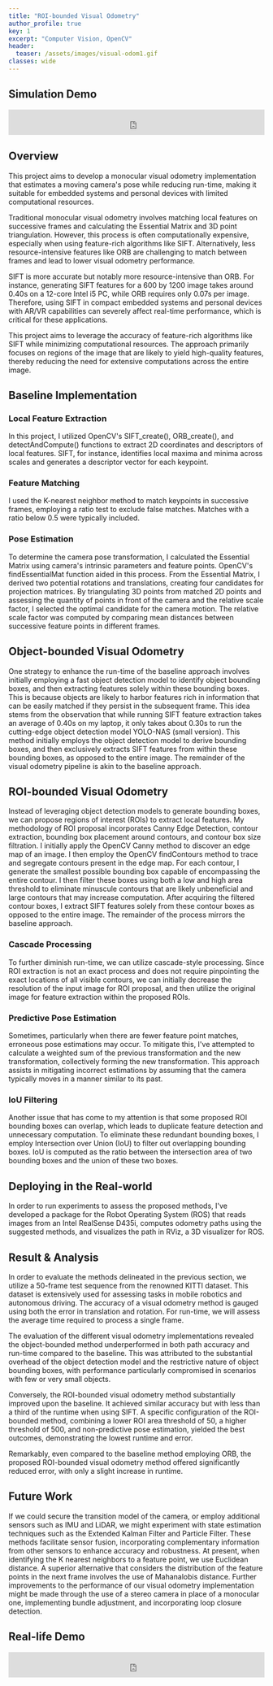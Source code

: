 ```yaml
---
title: "ROI-bounded Visual Odometry"
author_profile: true
key: 1
excerpt: "Computer Vision, OpenCV"
header:
  teaser: /assets/images/visual-odom1.gif
classes: wide
---
```


## Simulation Demo
<iframe
    width="100%"
    height="50px"
    src="https://www.youtube.com/embed/W2t_6aUduIM"
    frameborder="0"
    allow="autoplay; encrypted-media"
    allowfullscreen
>
</iframe>

## Overview

This project aims to develop a monocular visual odometry implementation that estimates a moving camera's pose while reducing run-time, making it suitable for embedded systems and personal devices with limited computational resources.

Traditional monocular visual odometry involves matching local features on successive frames and calculating the Essential Matrix and 3D point triangulation. However, this process is often computationally expensive, especially when using feature-rich algorithms like SIFT. Alternatively, less resource-intensive features like ORB are challenging to match between frames and lead to lower visual odometry performance.

SIFT is more accurate but notably more resource-intensive than ORB. For instance, generating SIFT features for a 600 by 1200 image takes around 0.40s on a 12-core Intel i5 PC, while ORB requires only 0.07s per image. Therefore, using SIFT in compact embedded systems and personal devices with AR/VR capabilities can severely affect real-time performance, which is critical for these applications.

This project aims to leverage the accuracy of feature-rich algorithms like SIFT while minimizing computational resources. The approach primarily focuses on regions of the image that are likely to yield high-quality features, thereby reducing the need for extensive computations across the entire image.

## Baseline Implementation

### Local Feature Extraction
In this project, I utilized OpenCV's SIFT_create(), ORB_create(), and detectAndCompute() functions to extract 2D coordinates and descriptors of local features. SIFT, for instance, identifies local maxima and minima across scales and generates a descriptor vector for each keypoint.

### Feature Matching
I used the K-nearest neighbor method to match keypoints in successive frames, employing a ratio test to exclude false matches. Matches with a ratio below 0.5 were typically included.

### Pose Estimation
To determine the camera pose transformation, I calculated the Essential Matrix using camera's intrinsic parameters and feature points. OpenCV's findEssentialMat function aided in this process. From the Essential Matrix, I derived two potential rotations and translations, creating four candidates for projection matrices. By triangulating 3D points from matched 2D points and assessing the quantity of points in front of the camera and the relative scale factor, I selected the optimal candidate for the camera motion. The relative scale factor was computed by comparing mean distances between successive feature points in different frames.

## Object-bounded Visual Odometry
One strategy to enhance the run-time of the baseline approach involves initially employing a fast object detection model to identify object bounding boxes, and then extracting features solely within these bounding boxes. This is because objects are likely to harbor features rich in information that can be easily matched if they persist in the subsequent frame. This idea stems from the observation that while running SIFT feature extraction takes an average of 0.40s on my laptop, it only takes about 0.30s to run the cutting-edge object detection model YOLO-NAS (small version).
This method initially employs the object detection model to derive bounding boxes, and then exclusively extracts SIFT features from within these bounding boxes, as opposed to the entire image. The remainder of the visual odometry pipeline is akin to the baseline approach.

## ROI-bounded Visual Odometry
Instead of leveraging object detection models to generate bounding boxes, we can propose regions of interest (ROIs) to extract local features. My methodology of ROI proposal incorporates Canny Edge Detection, contour extraction, bounding box placement around contours, and contour box size filtration.
I initially apply the OpenCV Canny method to discover an edge map of an image. I then employ the OpenCV findContours method to trace and segregate contours present in the edge map. For each contour, I generate the smallest possible bounding box capable of encompassing the entire contour. I then filter these boxes using both a low and high area threshold to eliminate minuscule contours that are likely unbeneficial and large contours that may increase computation.
After acquiring the filtered contour boxes, I extract SIFT features solely from these contour boxes as opposed to the entire image. The remainder of the process mirrors the baseline approach.

### Cascade Processing
To further diminish run-time, we can utilize cascade-style processing. Since ROI extraction is not an exact process and does not require pinpointing the exact locations of all visible contours, we can initially decrease the resolution of the input image for ROI proposal, and then utilize the original image for feature extraction within the proposed ROIs.

### Predictive Pose Estimation
Sometimes, particularly when there are fewer feature point matches, erroneous pose estimations may occur. To mitigate this, I've attempted to calculate a weighted sum of the previous transformation and the new transformation, collectively forming the new transformation. This approach assists in mitigating incorrect estimations by assuming that the camera typically moves in a manner similar to its past.

### IoU Filtering
Another issue that has come to my attention is that some proposed ROI bounding boxes can overlap, which leads to duplicate feature detection and unnecessary computation. To eliminate these redundant bounding boxes, I employ Intersection over Union (IoU) to filter out overlapping bounding boxes. IoU is computed as the ratio between the intersection area of two bounding boxes and the union of these two boxes.

## Deploying in the Real-world
In order to run experiments to assess the proposed methods, I've developed a package for the Robot Operating System (ROS) that reads images from an Intel RealSense D435i, computes odometry paths using the suggested methods, and visualizes the path in RViz, a 3D visualizer for ROS.

## Result & Analysis
In order to evaluate the methods delineated in the previous section, we utilize a 50-frame test sequence from the renowned KITTI dataset. This dataset is extensively used for assessing tasks in mobile robotics and autonomous driving. The accuracy of a visual odometry method is gauged using both the error in translation and rotation. For run-time, we will assess the average time required to process a single frame.

The evaluation of the different visual odometry implementations revealed the object-bounded method underperformed in both path accuracy and run-time compared to the baseline. This was attributed to the substantial overhead of the object detection model and the restrictive nature of object bounding boxes, with performance particularly compromised in scenarios with few or very small objects.

Conversely, the ROI-bounded visual odometry method substantially improved upon the baseline. It achieved similar accuracy but with less than a third of the runtime when using SIFT. A specific configuration of the ROI-bounded method, combining a lower ROI area threshold of 50, a higher threshold of 500, and non-predictive pose estimation, yielded the best outcomes, demonstrating the lowest runtime and error.

Remarkably, even compared to the baseline method employing ORB, the proposed ROI-bounded visual odometry method offered significantly reduced error, with only a slight increase in runtime.

## Future Work
If we could secure the transition model of the camera, or employ additional sensors such as IMU and LiDAR, we might experiment with state estimation techniques such as the Extended Kalman Filter and Particle Filter. These methods facilitate sensor fusion, incorporating complementary information from other sensors to enhance accuracy and robustness.
At present, when identifying the K nearest neighbors to a feature point, we use Euclidean distance. A superior alternative that considers the distribution of the feature points in the next frame involves the use of Mahanalobis distance.
Further improvements to the performance of our visual odometry implementation might be made through the use of a stereo camera in place of a monocular one, implementing bundle adjustment, and incorporating loop closure detection.

## Real-life Demo
<iframe
    width="100%"
    height="50px"
    src="https://www.youtube.com/embed/BRdMaBKmHJc"
    frameborder="0"
    allow="autoplay; encrypted-media"
    allowfullscreen
>
</iframe>